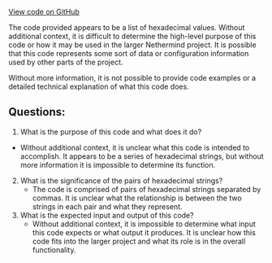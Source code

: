 [View code on GitHub](https://github.com/NethermindEth/nethermind/src/bench_precompiles/vectors/ripemd/current/input_param_scalar_8_gas_720.csv)

The code provided appears to be a list of hexadecimal values. Without additional context, it is difficult to determine the high-level purpose of this code or how it may be used in the larger Nethermind project. It is possible that this code represents some sort of data or configuration information used by other parts of the project.

Without more information, it is not possible to provide code examples or a detailed technical explanation of what this code does.
## Questions: 
 1. What is the purpose of this code and what does it do?
   - Without additional context, it is unclear what this code is intended to accomplish. It appears to be a series of hexadecimal strings, but without more information it is impossible to determine its function.
2. What is the significance of the pairs of hexadecimal strings?
   - The code is comprised of pairs of hexadecimal strings separated by commas. It is unclear what the relationship is between the two strings in each pair and what they represent.
3. What is the expected input and output of this code?
   - Without additional context, it is impossible to determine what input this code expects or what output it produces. It is unclear how this code fits into the larger project and what its role is in the overall functionality.